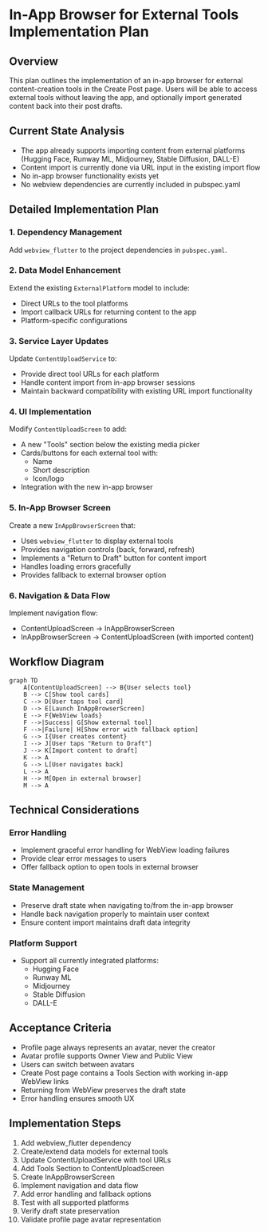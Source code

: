 # In-App Browser for External Tools Implementation Plan

## Overview
This plan outlines the implementation of an in-app browser for external content-creation tools in the Create Post page. Users will be able to access external tools without leaving the app, and optionally import generated content back into their post drafts.

## Current State Analysis
- The app already supports importing content from external platforms (Hugging Face, Runway ML, Midjourney, Stable Diffusion, DALL-E)
- Content import is currently done via URL input in the existing import flow
- No in-app browser functionality exists yet
- No webview dependencies are currently included in pubspec.yaml

## Detailed Implementation Plan

### 1. Dependency Management
Add `webview_flutter` to the project dependencies in `pubspec.yaml`.

### 2. Data Model Enhancement
Extend the existing `ExternalPlatform` model to include:
- Direct URLs to the tool platforms
- Import callback URLs for returning content to the app
- Platform-specific configurations

### 3. Service Layer Updates
Update `ContentUploadService` to:
- Provide direct tool URLs for each platform
- Handle content import from in-app browser sessions
- Maintain backward compatibility with existing URL import functionality

### 4. UI Implementation
Modify `ContentUploadScreen` to add:
- A new "Tools" section below the existing media picker
- Cards/buttons for each external tool with:
  - Name
  - Short description
  - Icon/logo
- Integration with the new in-app browser

### 5. In-App Browser Screen
Create a new `InAppBrowserScreen` that:
- Uses `webview_flutter` to display external tools
- Provides navigation controls (back, forward, refresh)
- Implements a "Return to Draft" button for content import
- Handles loading errors gracefully
- Provides fallback to external browser option

### 6. Navigation & Data Flow
Implement navigation flow:
- ContentUploadScreen → InAppBrowserScreen
- InAppBrowserScreen → ContentUploadScreen (with imported content)

## Workflow Diagram

```mermaid
graph TD
    A[ContentUploadScreen] --> B{User selects tool}
    B --> C[Show tool cards]
    C --> D[User taps tool card]
    D --> E[Launch InAppBrowserScreen]
    E --> F{WebView loads}
    F -->|Success| G[Show external tool]
    F -->|Failure| H[Show error with fallback option]
    G --> I{User creates content}
    I --> J[User taps "Return to Draft"]
    J --> K[Import content to draft]
    K --> A
    G --> L[User navigates back]
    L --> A
    H --> M[Open in external browser]
    M --> A
```

## Technical Considerations

### Error Handling
- Implement graceful error handling for WebView loading failures
- Provide clear error messages to users
- Offer fallback option to open tools in external browser

### State Management
- Preserve draft state when navigating to/from the in-app browser
- Handle back navigation properly to maintain user context
- Ensure content import maintains draft data integrity

### Platform Support
- Support all currently integrated platforms:
  - Hugging Face
  - Runway ML
  - Midjourney
  - Stable Diffusion
  - DALL-E

## Acceptance Criteria
- Profile page always represents an avatar, never the creator
- Avatar profile supports Owner View and Public View
- Users can switch between avatars
- Create Post page contains a Tools Section with working in-app WebView links
- Returning from WebView preserves the draft state
- Error handling ensures smooth UX

## Implementation Steps
1. Add webview_flutter dependency
2. Create/extend data models for external tools
3. Update ContentUploadService with tool URLs
4. Add Tools Section to ContentUploadScreen
5. Create InAppBrowserScreen
6. Implement navigation and data flow
7. Add error handling and fallback options
8. Test with all supported platforms
9. Verify draft state preservation
10. Validate profile page avatar representation